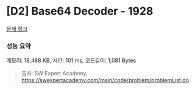 # [D2] Base64 Decoder - 1928 

[문제 링크](https://swexpertacademy.com/main/code/problem/problemDetail.do?contestProbId=AV5PR4DKAG0DFAUq) 

### 성능 요약

메모리: 18,488 KB, 시간: 101 ms, 코드길이: 1,081 Bytes



> 출처: SW Expert Academy, https://swexpertacademy.com/main/code/problem/problemList.do